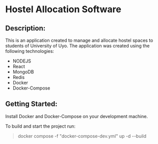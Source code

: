 # Hostel Allocation Software

## Description:

This is an application created to manage and allocate hostel spaces to students of University of Uyo. The application was created using the following technologies:
* NODEJS
* React
* MongoDB
* Redis 
* Docker
* Docker-Compose

## Getting Started:

Install Docker and Docker-Compose on your development machine. 

To build and start the project run: 
>  docker compose -f "docker-compose-dev.yml" up -d --build 




